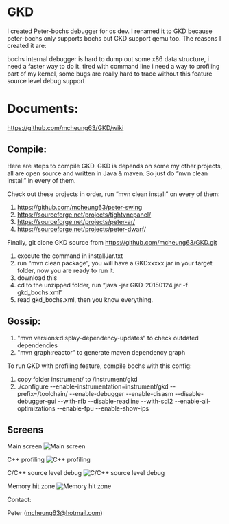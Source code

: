 # GKD

I created Peter-bochs debugger for os dev. I renamed it to GKD because peter-bochs only supports bochs but GKD support qemu too. The reasons I created it are:

bochs internal debugger is hard to dump out some x86 data structure, i need a faster way to do it.
tired with command line
i need a way to profiling part of my kernel, some bugs are really hard to trace without this feature
source level debug support

# Documents:

https://github.com/mcheung63/GKD/wiki

## Compile:

Here are steps to compile GKD. GKD is depends on some my other projects, all are open source and written in Java & maven. So just do “mvn clean install” in every of them.

Check out these projects in order, run “mvn clean install” on every of them:

1. https://github.com/mcheung63/peter-swing
2. https://sourceforge.net/projects/tightvncpanel/
3. https://sourceforge.net/projects/peter-ar/
4. https://sourceforge.net/projects/peter-dwarf/

Finally, git clone GKD source from https://github.com/mcheung63/GKD.git

1. execute the command in installJar.txt
2. run “mvn clean package”, you will have a GKDxxxxx.jar in your target folder, now you are ready to run it.
3. download this
4. cd to the unzipped folder, run “java -jar GKD-20150124.jar -f gkd_bochs.xml”
5. read gkd_bochs.xml, then you know everything.


## Gossip:

1. "mvn versions:display-dependency-updates" to check outdated dependencies
2. "mvn graph:reactor" to generate maven dependency graph

To run GKD with profiling feature, compile bochs with this config:

1. copy folder instrument/ to <bochs source>/instrument/gkd
2. ./configure --enable-instrumentation=instrument/gkd --prefix=/toolchain/ --enable-debugger --enable-disasm --disable-debugger-gui --with-rfb --disable-readline --with-sdl2 --enable-all-optimizations --enable-fpu --enable-show-ips

## Screens

Main screen
![Main screen](http://peter.kingofcoders.com/wp-content/uploads/2012/11/Screenshot-Peter-Bochs-Debugger-20111207.png)

C++ profiling
![C++ profiling](http://peter.kingofcoders.com/wp-content/uploads/2012/11/螢幕快照-2015-07-31-上午2.29.52.png)

C/C++ source level debug
![C/C++ source level debug](http://peter.kingofcoders.com/wp-content/uploads/2012/11/1350062109_7872.png)

Memory hit zone
![Memory hit zone](http://peter.kingofcoders.com/wp-content/uploads/2012/11/profiling_memory_rw_count.png)


Contact:

Peter (mcheung63@hotmail.com) 
